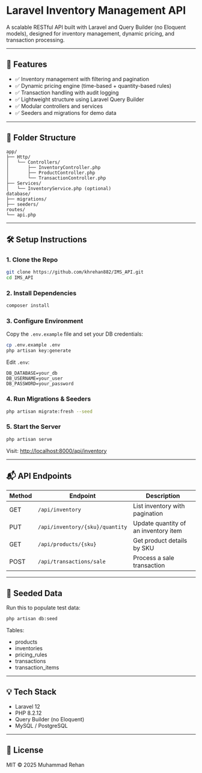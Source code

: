 # Laravel Inventory Management API

A scalable RESTful API built with Laravel and Query Builder (no Eloquent models), designed for inventory management, dynamic pricing, and transaction processing.

---

## 🚀 Features

- ✅ Inventory management with filtering and pagination
- ✅ Dynamic pricing engine (time-based + quantity-based rules)
- ✅ Transaction handling with audit logging
- ✅ Lightweight structure using Laravel Query Builder
- ✅ Modular controllers and services
- ✅ Seeders and migrations for demo data

---

## 📁 Folder Structure

```
app/
├── Http/
│   └── Controllers/
│       ├── InventoryController.php
│       ├── ProductController.php
│       └── TransactionController.php
├── Services/
│   └── InventoryService.php (optional)
database/
├── migrations/
├── seeders/
routes/
└── api.php
```

---

## 🛠 Setup Instructions

### 1. Clone the Repo

```bash
git clone https://github.com/khrehan882/IMS_API.git
cd IMS_API
```

### 2. Install Dependencies

```bash
composer install
```

### 3. Configure Environment

Copy the `.env.example` file and set your DB credentials:

```bash
cp .env.example .env
php artisan key:generate
```

Edit `.env`:
```env
DB_DATABASE=your_db
DB_USERNAME=your_user
DB_PASSWORD=your_password
```

### 4. Run Migrations & Seeders

```bash
php artisan migrate:fresh --seed
```

### 5. Start the Server

```bash
php artisan serve
```

Visit: [http://localhost:8000/api/inventory](http://localhost:8000/api/inventory)

---

## 📬 API Endpoints

| Method | Endpoint                          | Description                          |
|--------|-----------------------------------|--------------------------------------|
| GET    | `/api/inventory`                 | List inventory with pagination       |
| PUT    | `/api/inventory/{sku}/quantity`  | Update quantity of an inventory item |
| GET    | `/api/products/{sku}`            | Get product details by SKU           |
| POST   | `/api/transactions/sale`         | Process a sale transaction           |

---

## 🧪 Seeded Data

Run this to populate test data:

```bash
php artisan db:seed
```

Tables:
- products
- inventories
- pricing_rules
- transactions
- transaction_items

---

## 💡 Tech Stack

- Laravel 12
- PHP 8.2.12
- Query Builder (no Eloquent)
- MySQL / PostgreSQL

---

## 🧾 License

MIT © 2025 Muhammad Rehan
